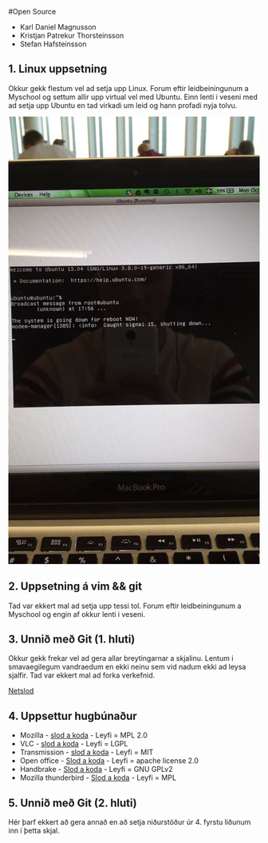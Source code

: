 #Open Source

* Karl Daniel Magnusson
* Kristjan Patrekur Thorsteinsson
* Stefan Hafsteinsson

## 1. Linux uppsetning

Okkur gekk flestum vel ad setja upp Linux. Forum eftir leidbeiningunum a Myschool og settum allir upp virtual vel med Ubuntu. Einn lenti i veseni med ad setja upp Ubuntu en tad virkadi um leid og hann profadi nyja tolvu.

![Mynd](/Kalli.jpg)


## 2. Uppsetning á vim && git

Tad var ekkert mal ad setja upp tessi tol. Forum eftir leidbeiningunum a Myschool og engin af okkur lenti i veseni.

## 3. Unnið með Git (1. hluti)

Okkur gekk frekar vel ad gera allar breytingarnar a skjalinu. Lentum i smavaegilegum vandraedum en ekki neinu sem vid nadum ekki ad leysa sjalfir. Tad var ekkert mal ad forka verkefnid.

[Netslod](https://github.com/KalliMagg/INTOPrufa)

## 4. Uppsettur hugbúnaður

* Mozilla - [slod a koda](https://developer.mozilla.org/en-US/docs/Developer_Guide/Source_Code/Downloading_Source_Archives?redirectlocale=en-US&redirectslug=Download_Mozilla_Source_Code) - Leyfi = MPL 2.0
* VLC - [slod a koda](http://www.videolan.org/vlc/download-sources.html) - Leyfi = LGPL
* Transmission - [slod a koda](http://www.transmissionbt.com/download/) - Leyfi = MIT
* Open office - [Slod a koda](http://www.openoffice.org/tools/dev_docs/build_linux.html#GetTheSourceCode) - Leyfi = apache license 2.0
* Handbrake - [Slod a koda](http://handbrake.fr/downloads.php) - Leyfi = GNU GPLv2
* Mozilla thunderbird - [Slod a koda](https://developer.mozilla.org/en-US/docs/Developer_Guide/Source_Code/Downloading_Source_Archives) - Leyfi = MPL 
## 5. Unnið með Git (2. hluti)

Hér þarf ekkert að gera annað en að setja niðurstöður úr 4. fyrstu liðunum inn í þetta skjal.

